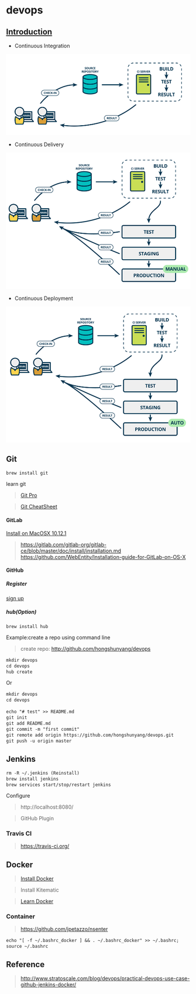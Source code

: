 # devops 

## [Introduction](http://www.martinfowler.com/articles/continuousIntegration.html)

* Continuous Integration

![continuous integration](./misc/ci1.png)

* Continuous Delivery

![continuous delivery](./misc/cd2.png)

* Continuous Deployment

![continuous depolyment](./misc/cd3.png)

## Git

```
brew install git
```

learn git

> [Git Pro](https://git-scm.com/book/en/v2)

> [Git CheatSheet](./git.md)

#### GitLab

[Install on MacOSX 10.12.1](./gitlab.md)

> https://gitlab.com/gitlab-org/gitlab-ce/blob/master/doc/install/installation.md
> https://github.com/WebEntity/Installation-guide-for-GitLab-on-OS-X

#### GitHub

##### Register
    
[sign up](http://github.com)

##### hub(Option)

```
brew install hub
```
Example:create a repo using command line

> create repo: http://github.com/hongshunyang/devops

```
mkdir devops
cd devops
hub create
```

Or

```
mkdir devops
cd devops

echo "# test" >> README.md
git init
git add README.md
git commit -m "first commit"
git remote add origin https://github.com/hongshunyang/devops.git
git push -u origin master
```



## Jenkins

```
rm -R ~/.jenkins (Reinstall)
brew install jenkins
brew services start/stop/restart jenkins
```
Configure 

> http://localhost:8080/

> GitHub Plugin

### Travis CI

> https://travis-ci.org/


## Docker

> [Install Docker](https://www.docker.com/products/overview)

> Install Kitematic

> [Learn Docker](./docker.md)

### Container

> https://github.com/jpetazzo/nsenter

```
echo "[ -f ~/.bashrc_docker ] && . ~/.bashrc_docker" >> ~/.bashrc; source ~/.bashrc
```

## Reference

> http://www.stratoscale.com/blog/devops/practical-devops-use-case-github-jenkins-docker/
